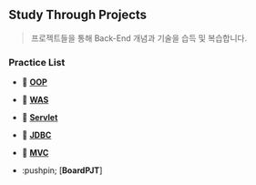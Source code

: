 ## Study Through Projects
> 프로젝트들을 통해 Back-End 개념과 기술을 습득 및 복습합니다.
### Practice List
- :pushpin: [**OOP**](https://github.com/VenusIM/BE_StudyWithProjects/tree/master/oop-practice)

- :pushpin: [**WAS**](https://github.com/VenusIM/BE_StudyWithProjects/tree/master/was-practice)

- :pushpin: [**Servlet**](https://github.com/VenusIM/BE_STPs/tree/master/servlet-practice)

- :pushpin: [**JDBC**](https://github.com/VenusIM/BE_STPs/tree/master/jdbc-practice)

- :pushpin: [**MVC**](https://github.com/VenusIM/BE_STPs/tree/master/mvc-practice)

- :pushpin; [**BoardPJT**]
